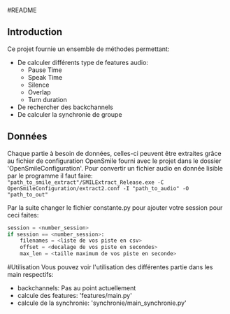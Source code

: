 #README

## Introduction

Ce projet fournie un ensemble de méthodes permettant:
* De calculer différents type de features audio: 
    * Pause Time
    * Speak Time
    * Silence
    * Overlap
    * Turn duration
* De rechercher des backchannels
* De calculer la synchronie de groupe

## Données
Chaque partie à besoin de données, celles-ci peuvent être extraites grâce au fichier de configuration OpenSmile fourni avec le projet dans le dossier 'OpenSmileConfiguration'.
Pour convertir un fichier audio en donnée lisible par le programme il faut faire: 
```"path_to_smile_extract"/SMILExtract_Release.exe -C OpenSmileConfiguration/extract2.conf -I "path_to_audio" -O "path_to_out"```

Par la suite changer le fichier constante.py pour ajouter votre session pour ceci faites:
````python
session = <number_session>
if session == <number_session>:
    filenames = <liste de vos piste en csv>
    offset = <decalage de vos piste en secondes>
    max_len = <taille maximum de vos piste en seconde>
````
#Utilisation
Vous pouvez voir l'utilisation des différentes partie dans les main respectifs:
* backchannels: Pas au point actuellement
* calcule des features: 'features/main.py'
* calcule de la synchronie: 'synchronie/main_synchronie.py'



